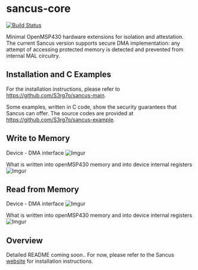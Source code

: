 # sancus-core
[![Build Status](https://travis-ci.org/sancus-pma/sancus-core.svg?branch=master)](https://travis-ci.org/sancus-pma/sancus-core)

Minimal OpenMSP430 hardware extensions for isolation and attestation.
The current Sancus version supports secure DMA implementation: any attempt of accessing protected memory is detected and prevented from internal MAL circuitry.

## Installation and C Examples
For the installation instructions, please refer to https://github.com/S3rg7o/sancus-main.

Some examples, written in C code, show the security guarantees that Sancus can offer. The source codes are provided at https://github.com/S3rg7o/sancus-example.

## Write to Memory
Device - DMA interface
![Imgur](https://i.imgur.com/N0BktJo.png)

What is written into openMSP430 memory and into device internal registers
![Imgur](https://i.imgur.com/RsL1yWP.png)


## Read from Memory
Device - DMA interface
![Imgur](https://i.imgur.com/FvPgiMc.png)

What is written into openMSP430 memory and into device internal registers
![Imgur](https://i.imgur.com/HEllTXG.png)

## Overview

Detailed README coming soon.. For now, please refer to the Sancus [website](https://distrinet.cs.kuleuven.be/software/sancus/install.php) for installation instructions.
